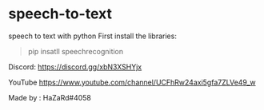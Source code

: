 # speech-to-text


speech to text with python First install the libraries:

>pip insatll speechrecognition


Discord: https://discord.gg/xbN3XSHYjx

YouTube https://www.youtube.com/channel/UCFhRw24axi5gfa7ZLVe49_w

Made by : HaZaRd#4058

